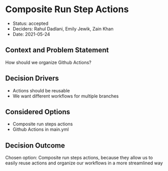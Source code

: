 # Composite Run Step Actions

* Status: accepted
* Deciders: Rahul Dadlani, Emily Jewik, Zain Khan
* Date: 2021-05-24

## Context and Problem Statement

How should we organize Github Actions?

## Decision Drivers <!-- optional -->

* Actions should be reusable
* We want different workflows for multiple branches

## Considered Options

* Composite run steps actions
* Github Actions in main.yml

## Decision Outcome

Chosen option: Composite run steps actions, because they allow us to easily reuse actions and organize our workflows in a more streamlined way